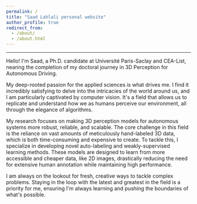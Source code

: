 ```yaml
---
permalink: /
title: "Saad Lahlali personal website"
author_profile: true
redirect_from: 
  - /about/
  - /about.html
---
```


-----

Hello\! I'm Saad, a Ph.D. candidate at Université Paris-Saclay and CEA-List, nearing the completion of my doctoral journey in 3D Perception for Autonomous Driving.

My deep-rooted passion for the applied sciences is what drives me. I find it incredibly satisfying to delve into the intricacies of the world around us, and I am particularly captivated by computer vision. It's a field that allows us to replicate and understand how we as humans perceive our environment, all through the elegance of algorithms.

My research focuses on making 3D perception models for autonomous systems more robust, reliable, and scalable. The core challenge in this field is the reliance on vast amounts of meticulously hand-labeled 3D data, which is both time-consuming and expensive to create. To tackle this, I specialize in developing novel auto-labeling and weakly-supervised learning methods. These models are designed to learn from more accessible and cheaper data, like 2D images, drastically reducing the need for extensive human annotation while maintaining high performance.

I am always on the lookout for fresh, creative ways to tackle complex problems. Staying in the loop with the latest and greatest in the field is a priority for me, ensuring I'm always learning and pushing the boundaries of what's possible.